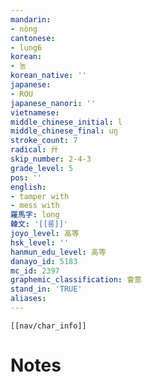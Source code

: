 ```yaml
---
mandarin:
- nòng
cantonese:
- lung6
korean:
- 농
korean_native: ''
japanese:
- ROU
japanese_nanori: ''
vietnamese:
middle_chinese_initial: l
middle_chinese_final: uŋ
stroke_count: 7
radical: 廾
skip_number: 2-4-3
grade_level: 5
pos: ''
english:
- tamper with
- mess with
羅馬字: long
韓文: '[[롱]]'
joyo_level: 高等
hsk_level: ''
hanmun_edu_level: 高等
danayo_id: 5183
mc_id: 2397
graphemic_classification: 會意
stand_in: 'TRUE'
aliases:
---
```

```meta-bind-embed
[[nav/char_info]]
```

# Notes
